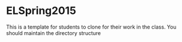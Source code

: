 # ELSpring2015
This is a template for students to clone for their work in the class. 
You should maintain the directory structure
